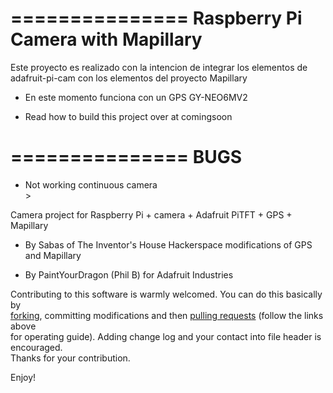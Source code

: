===============
**Raspberry Pi Camera with Mapillary**
===============
Este proyecto es realizado con la intencion de integrar los elementos de 
adafruit-pi-cam con los elementos del proyecto Mapillary

* En este momento funciona con un GPS GY-NEO6MV2<br>

* Read how to build this project over at comingsoon<br>

===============
**BUGS**<br>
===============
* Not working continuous camera<br>>

Camera project for Raspberry Pi + camera + Adafruit PiTFT + GPS + Mapillary<br>

* By Sabas of The Inventor's House Hackerspace modifications of GPS and Mapillary<br>

* By PaintYourDragon (Phil B) for Adafruit Industries<br>

Contributing to this software is warmly welcomed. You can do this basically by<br>
[forking](https://help.github.com/articles/fork-a-repo), committing modifications and then [pulling requests](https://help.github.com/articles/using-pull-requests) (follow the links above<br>
for operating guide). Adding change log and your contact into file header is encouraged.<br>
Thanks for your contribution.

Enjoy!
